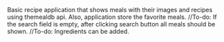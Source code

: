 Basic recipe application that shows meals with their images and recipes using themealdb api. Also, application store the favorite meals.
//To-do: If the search field is empty, after clicking search button all meals should be shown.
//To-do: Ingredients can be added.
